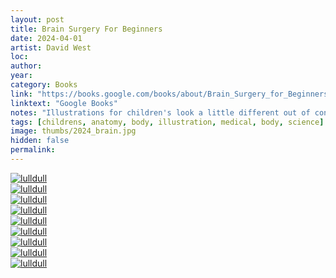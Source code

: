```yaml
---
layout: post
title: Brain Surgery For Beginners
date: 2024-04-01
artist: David West
loc: 
author: 
year: 
category: Books
link: "https://books.google.com/books/about/Brain_Surgery_for_Beginners_and_Other_Ma.html?id=qob-bowEtmoC"
linktext: "Google Books"
notes: "Illustrations for children's look a little different out of context."
tags: [childrens, anatomy, body, illustration, medical, body, science]
image: thumbs/2024_brain.jpg
hidden: false
permalink:
---
```






<div class="post_image">
	<a href="{{ site.baseurl }}/images/posts/2024_brain/001.jpg" target="_blank">
	<img src="{{ site.baseurl }}/images/posts/2024_brain/001.jpg" alt="lulldull"></a>
</div>

<div class="post_image">
	<a href="{{ site.baseurl }}/images/posts/2024_brain/002.jpg" target="_blank">
	<img src="{{ site.baseurl }}/images/posts/2024_brain/002.jpg" alt="lulldull"></a>
</div>

<div class="post_image">
	<a href="{{ site.baseurl }}/images/posts/2024_brain/003.jpg" target="_blank">
	<img src="{{ site.baseurl }}/images/posts/2024_brain/003.jpg" alt="lulldull"></a>
</div>

<div class="post_image">
	<a href="{{ site.baseurl }}/images/posts/2024_brain/004.jpg" target="_blank">
	<img src="{{ site.baseurl }}/images/posts/2024_brain/004.jpg" alt="lulldull"></a>
</div>

<div class="post_image">
	<a href="{{ site.baseurl }}/images/posts/2024_brain/005.jpg" target="_blank">
	<img src="{{ site.baseurl }}/images/posts/2024_brain/005.jpg" alt="lulldull"></a>
</div>

<div class="post_image">
	<a href="{{ site.baseurl }}/images/posts/2024_brain/006.jpg" target="_blank">
	<img src="{{ site.baseurl }}/images/posts/2024_brain/006.jpg" alt="lulldull"></a>
</div>

<div class="post_image">
	<a href="{{ site.baseurl }}/images/posts/2024_brain/007.jpg" target="_blank">
	<img src="{{ site.baseurl }}/images/posts/2024_brain/007.jpg" alt="lulldull"></a>
</div>

<div class="post_image">
	<a href="{{ site.baseurl }}/images/posts/2024_brain/008.jpg" target="_blank">
	<img src="{{ site.baseurl }}/images/posts/2024_brain/008.jpg" alt="lulldull"></a>
</div>


<div class="post_image">
	<a href="{{ site.baseurl }}/images/posts/2024_brain/009.jpg" target="_blank">
	<img src="{{ site.baseurl }}/images/posts/2024_brain/009.jpg" alt="lulldull"></a>
</div>
